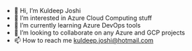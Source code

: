 - 👋 Hi, I’m Kuldeep Joshi
- 👀 I’m interested in Azure Cloud Computing stuff
- 🌱 I’m currently learning Azure DevOps tools
- 💞️ I’m looking to collaborate on any Azure and GCP projects
- 📫 How to reach me kuldeep.joshi@hotmail.com

<!---
cooldeep-joshi/cooldeep-joshi is a ✨ special ✨ repository because its `README.md` (this file) appears on your GitHub profile.
You can click the Preview link to take a look at your changes.
--->
